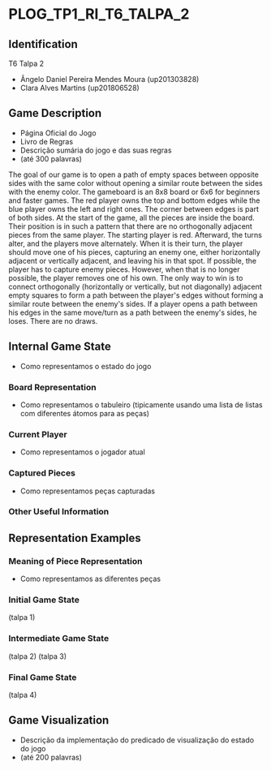 # PLOG_TP1_RI_T6_TALPA_2

## Identification
T6 Talpa 2
- Ângelo Daniel Pereira Mendes Moura (up201303828)
- Clara Alves Martins (up201806528)

## Game Description
- Página Oficial do Jogo
- Livro de Regras
- Descrição sumária do jogo e das suas regras
- (até 300 palavras)

The goal of our game is to open a path of empty spaces between opposite sides with the same color without opening a similar route between the sides with the enemy color.
The gameboard is an 8x8 board or 6x6 for beginners and faster games.
The red player owns the top and bottom edges while the blue player owns the left and right ones. The corner between edges is part of both sides.
At the start of the game, all the pieces are inside the board. Their position is in such a pattern that there are no orthogonally adjacent pieces from the same player.
The starting player is red. Afterward, the turns alter, and the players move alternately.
When it is their turn, the player should move one of his pieces, capturing an enemy one, either horizontally adjacent or vertically adjacent, and leaving his in that spot.
If possible, the player has to capture enemy pieces. However, when that is no longer possible, the player removes one of his own.
The only way to win is to connect orthogonally (horizontally or vertically, but not diagonally) adjacent empty squares to form a path between the player's edges without forming a similar route between the enemy's sides.
If a player opens a path between his edges in the same move/turn as a path between the enemy's sides, he loses. There are no draws.

## Internal Game State
- Como representamos o estado do jogo

### Board Representation
- Como representamos o tabuleiro
(tipicamente usando uma lista de listas com diferentes átomos para as peças)

### Current Player
- Como representamos o jogador atual

### Captured Pieces
- Como representamos peças capturadas

### Other Useful Information


## Representation Examples

### Meaning of Piece Representation
- Como representamos as diferentes peças

### Initial Game State
(talpa 1)

### Intermediate Game State
(talpa 2)
(talpa 3)

### Final Game State
(talpa 4)

## Game Visualization
- Descrição da implementação do predicado de visualização do estado do jogo
- (até 200 palavras)
